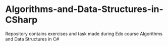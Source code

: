 # Algorithms-and-Data-Structures-in-CSharp
Repository contains exercises and task made during Edx course Algorithms and Data Structures in C#
